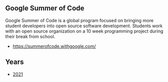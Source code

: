 ## Google Summer of Code

Google Summer of Code is a global program focused on bringing more student developers into open source software development. Students work with an open source organization on a 10 week programming project during their break from school.

- <https://summerofcode.withgoogle.com/>

## Years

- [2021](2021/)
